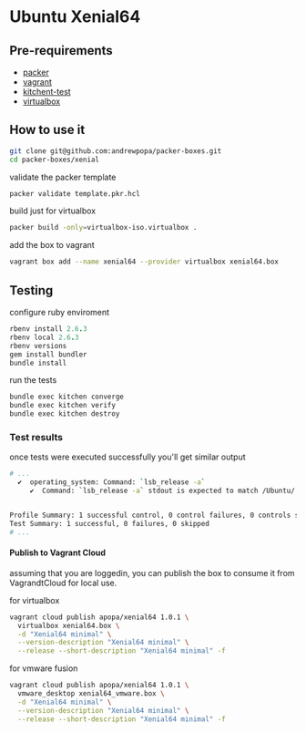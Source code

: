 # Ubuntu Xenial64

## Pre-requirements 
- [packer](https://www.packer.io/)
- [vagrant](https://www.vagrantup.com/)
- [kitchent-test](https://kitchen.ci/)
- [virtualbox](https://www.virtualbox.org/)

## How to use it
```bash
git clone git@github.com:andrewpopa/packer-boxes.git
cd packer-boxes/xenial
```
validate the packer template
```bash
packer validate template.pkr.hcl
```

build just for virtualbox
```bash
packer build -only=virtualbox-iso.virtualbox .
```

add the box to vagrant
```bash
vagrant box add --name xenial64 --provider virtualbox xenial64.box 
```

## Testing

configure ruby enviroment 

```ruby
rbenv install 2.6.3
rbenv local 2.6.3
rbenv versions
gem install bundler
bundle install
```

run the tests
```bash
bundle exec kitchen converge
bundle exec kitchen verify
bundle exec kitchen destroy
```

### Test results

once tests were executed successfully you'll get similar output
```bash
# ...
  ✔  operating_system: Command: `lsb_release -a`
     ✔  Command: `lsb_release -a` stdout is expected to match /Ubuntu/


Profile Summary: 1 successful control, 0 control failures, 0 controls skipped
Test Summary: 1 successful, 0 failures, 0 skipped
# ...
```

#### Publish to Vagrant Cloud

assuming that you are loggedin, you can publish the box to consume it from VagrandtCloud for local use.

for virtualbox
```bash
vagrant cloud publish apopa/xenial64 1.0.1 \
  virtualbox xenial64.box \
  -d "Xenial64 minimal" \
  --version-description "Xenial64 minimal" \
  --release --short-description "Xenial64 minimal" -f
```

for vmware fusion
```bash
vagrant cloud publish apopa/xenial64 1.0.1 \
  vmware_desktop xenial64_vmware.box \
  -d "Xenial64 minimal" \
  --version-description "Xenial64 minimal" \
  --release --short-description "Xenial64 minimal" -f
```